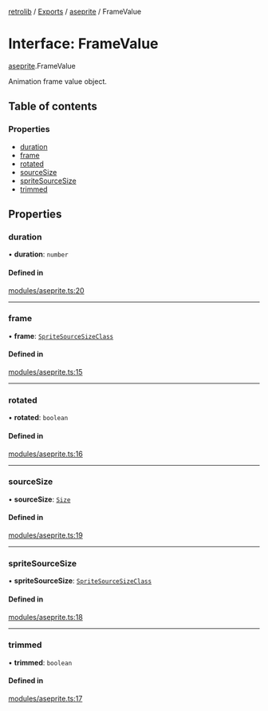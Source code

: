 [retrolib](../README.md) / [Exports](../modules.md) / [aseprite](../modules/aseprite.md) / FrameValue

# Interface: FrameValue

[aseprite](../modules/aseprite.md).FrameValue

Animation frame value object.

## Table of contents

### Properties

- [duration](aseprite.FrameValue.md#duration)
- [frame](aseprite.FrameValue.md#frame)
- [rotated](aseprite.FrameValue.md#rotated)
- [sourceSize](aseprite.FrameValue.md#sourcesize)
- [spriteSourceSize](aseprite.FrameValue.md#spritesourcesize)
- [trimmed](aseprite.FrameValue.md#trimmed)

## Properties

### duration

• **duration**: `number`

#### Defined in

[modules/aseprite.ts:20](https://github.com/philbgarner/retrolib/blob/40e2981/src/modules/aseprite.ts#L20)

___

### frame

• **frame**: [`SpriteSourceSizeClass`](aseprite.SpriteSourceSizeClass.md)

#### Defined in

[modules/aseprite.ts:15](https://github.com/philbgarner/retrolib/blob/40e2981/src/modules/aseprite.ts#L15)

___

### rotated

• **rotated**: `boolean`

#### Defined in

[modules/aseprite.ts:16](https://github.com/philbgarner/retrolib/blob/40e2981/src/modules/aseprite.ts#L16)

___

### sourceSize

• **sourceSize**: [`Size`](aseprite.Size.md)

#### Defined in

[modules/aseprite.ts:19](https://github.com/philbgarner/retrolib/blob/40e2981/src/modules/aseprite.ts#L19)

___

### spriteSourceSize

• **spriteSourceSize**: [`SpriteSourceSizeClass`](aseprite.SpriteSourceSizeClass.md)

#### Defined in

[modules/aseprite.ts:18](https://github.com/philbgarner/retrolib/blob/40e2981/src/modules/aseprite.ts#L18)

___

### trimmed

• **trimmed**: `boolean`

#### Defined in

[modules/aseprite.ts:17](https://github.com/philbgarner/retrolib/blob/40e2981/src/modules/aseprite.ts#L17)
